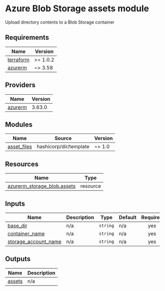 <!-- BEGIN_TF_DOCS -->
# Azure Blob Storage assets module
Upload directory contents to a Blob Storage container

## Requirements

| Name | Version |
|------|---------|
| <a name="requirement_terraform"></a> [terraform](#requirement\_terraform) | >= 1.0.2 |
| <a name="requirement_azurerm"></a> [azurerm](#requirement\_azurerm) | ~> 3.58 |

## Providers

| Name | Version |
|------|---------|
| <a name="provider_azurerm"></a> [azurerm](#provider\_azurerm) | 3.63.0 |

## Modules

| Name | Source | Version |
|------|--------|---------|
| <a name="module_asset_files"></a> [asset\_files](#module\_asset\_files) | hashicorp/dir/template | ~> 1.0 |

## Resources

| Name | Type |
|------|------|
| [azurerm_storage_blob.assets](https://registry.terraform.io/providers/hashicorp/azurerm/latest/docs/resources/storage_blob) | resource |

## Inputs

| Name | Description | Type | Default | Required |
|------|-------------|------|---------|:--------:|
| <a name="input_base_dir"></a> [base\_dir](#input\_base\_dir) | n/a | `string` | n/a | yes |
| <a name="input_container_name"></a> [container\_name](#input\_container\_name) | n/a | `string` | n/a | yes |
| <a name="input_storage_account_name"></a> [storage\_account\_name](#input\_storage\_account\_name) | n/a | `string` | n/a | yes |

## Outputs

| Name | Description |
|------|-------------|
| <a name="output_assets"></a> [assets](#output\_assets) | n/a |
<!-- END_TF_DOCS -->